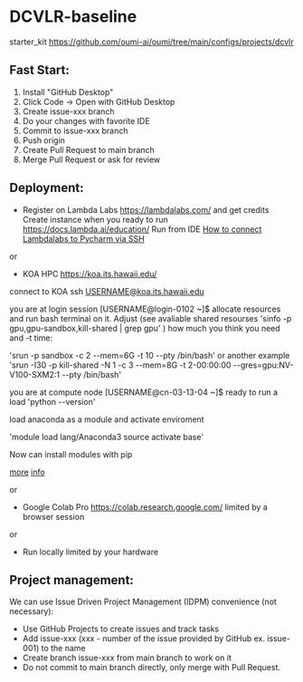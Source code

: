 # DCVLR-baseline
starter_kit https://github.com/oumi-ai/oumi/tree/main/configs/projects/dcvlr

## Fast Start:
1. Install "GitHub Desktop"
2. Click Code -> Open with GitHub Desktop
3. Create issue-xxx branch
4. Do your changes with favorite IDE
5. Commit to issue-xxx branch
6. Push origin
7. Create Pull Request to main branch
8. Merge Pull Request or ask for review

## Deployment:

- Register on Lambda Labs https://lambdalabs.com/ and get credits
Create instance when you ready to run https://docs.lambda.ai/education/
Run from IDE [How to connect Lambdalabs to Pycharm via SSH](https://medium.com/@val.mannucci/how-to-connect-lambdalabs-to-pycharm-via-ssh-85fca2b49a60)

or

- KOA HPC https://koa.its.hawaii.edu/

connect to KOA
ssh USERNAME@koa.its.hawaii.edu

you are at login session [USERNAME@login-0102 ~]$
allocate resources and run bash terminal on it. Adjust (see avaliable shared resourses 'sinfo -p gpu,gpu-sandbox,kill-shared | grep gpu' ) how much you think you need and -t time:

'srun  -p sandbox -c 2 --mem=6G -t 10 --pty /bin/bash' 
        or another example 
'srun -I30 -p kill-shared -N 1 -c 3 --mem=8G -t 2-00:00:00 --gres=gpu:NV-V100-SXM2:1 --pty /bin/bash'

you are at compute node [USERNAME@cn-03-13-04 ~]$ ready to run a load
'python --version' 

load anaconda as a module and activate enviroment

'module load lang/Anaconda3
source activate base'

Now can install modules with pip

[more](https://uhawaii.atlassian.net/wiki/spaces/HPC/pages/430407800/How+to+Request+GPUs+on+Koa) [info](https://docs.google.com/document/d/1h00x2pAjIjMDJ-1RBeHQaTvnfxUhM_lAVNbskEc9f7A/edit?usp=sharing)

or

- Google Colab Pro https://colab.research.google.com/
limited by a browser session

or

- Run locally 
limited by your hardware

## Project management:

We can use Issue Driven Project Management (IDPM) convenience (not necessary):

- Use GitHub Projects to create issues and track tasks
- Add issue-xxx (xxx - number of the issue provided by GitHub ex. issue-001) to the name
- Create branch issue-xxx from main branch to work on it
- Do not commit to main branch directly, only merge with Pull Request.
